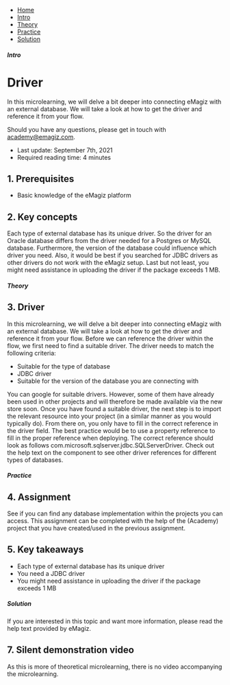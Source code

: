 <div class="ez-academy">
    <div class="ez-academy__body">
        <main class="micro-learning">
        <ul class="doc-nav">
            <li class="doc-nav__item"><a href="../../docs/microlearning/intermediate-database-connectivity-index" class="doc-nav__link">Home</a></li>
            <li class="doc-nav__item"><a href="#intro" class="doc-nav__link">Intro</a></li>
            <li class="doc-nav__item"><a href="#theory" class="doc-nav__link">Theory</a></li>
            <li class="doc-nav__item"><a href="#practice" class="doc-nav__link">Practice</a></li>
            <li class="doc-nav__item"><a href="#solution" class="doc-nav__link">Solution</a></li>
        </ul>

<div class="doc">

##### Intro

# Driver
 
In this microlearning, we will delve a bit deeper into connecting eMagiz with an external database. We will take a look at how to get the driver and reference it from your flow.

Should you have any questions, please get in touch with academy@emagiz.com.

- Last update: September 7th, 2021
- Required reading time: 4 minutes

## 1. Prerequisites
- Basic knowledge of the eMagiz platform


## 2. Key concepts
Each type of external database has its unique driver. So the driver for an Oracle database differs from the driver needed for a Postgres or MySQL database. Furthermore, the version of the database could influence which driver you need. Also, it would be best if you searched for JDBC drivers as other drivers do not work with the eMagiz setup. Last but not least, you might need assistance in uploading the driver if the package exceeds 1 MB.

##### Theory
  
## 3. Driver

In this microlearning, we will delve a bit deeper into connecting eMagiz with an external database. We will take a look at how to get the driver and reference it from your flow. Before we can reference the driver within the flow, we first need to find a suitable driver. The driver needs to match the following criteria:

- Suitable for the type of database
- JDBC driver
- Suitable for the version of the database you are connecting with

You can google for suitable drivers. However, some of them have already been used in other projects and will therefore be made available via the new store soon. Once you have found a suitable driver, the next step is to import the relevant resource into your project (in a similar manner as you would typically do). From there on, you only have to fill in the correct reference in the driver field. The best practice would be to use a property reference to fill in the proper reference when deploying. The correct reference should look as follows com.microsoft.sqlserver.jdbc.SQLServerDriver. Check out the help text on the component to see other driver references for different types of databases.

##### Practice

## 4. Assignment

See if you can find any database implementation within the projects you can access. This assignment can be completed with the help of the (Academy) project that you have created/used in the previous assignment.

## 5. Key takeaways

- Each type of external database has its unique driver
- You need a JDBC driver
- You might need assistance in uploading the driver if the package exceeds 1 MB


##### Solution

If you are interested in this topic and want more information, please read the help text provided by eMagiz.

## 7. Silent demonstration video

As this is more of theoretical microlearning, there is no video accompanying the microlearning.

</div>
</main>
</div>
</div>
